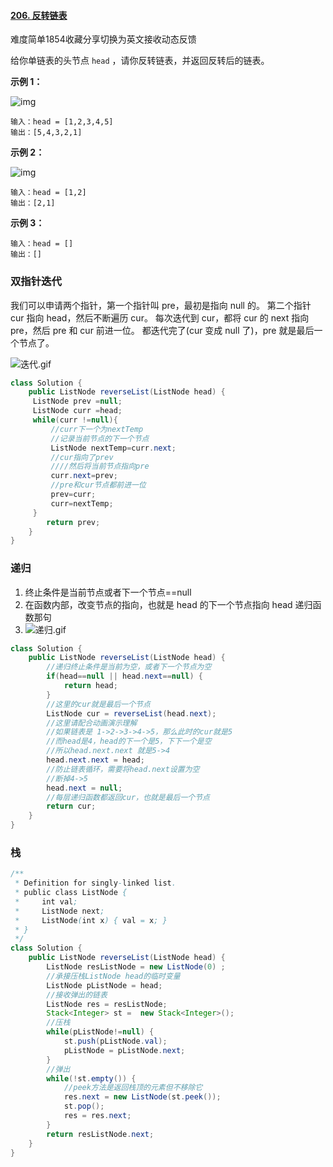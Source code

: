 #### [206. 反转链表](https://leetcode-cn.com/problems/reverse-linked-list/)

难度简单1854收藏分享切换为英文接收动态反馈

给你单链表的头节点 `head` ，请你反转链表，并返回反转后的链表。

 

**示例 1：**

![img](https://assets.leetcode.com/uploads/2021/02/19/rev1ex1.jpg)

```
输入：head = [1,2,3,4,5]
输出：[5,4,3,2,1]
```

**示例 2：**

![img](https://assets.leetcode.com/uploads/2021/02/19/rev1ex2.jpg)

```
输入：head = [1,2]
输出：[2,1]
```

**示例 3：**

```
输入：head = []
输出：[]
```

### 双指针迭代

我们可以申请两个指针，第一个指针叫 pre，最初是指向 null 的。
第二个指针 cur 指向 head，然后不断遍历 cur。
每次迭代到 cur，都将 cur 的 next 指向 pre，然后 pre 和 cur 前进一位。
都迭代完了(cur 变成 null 了)，pre 就是最后一个节点了。

![迭代.gif](https://pic.leetcode-cn.com/7d8712af4fbb870537607b1dd95d66c248eb178db4319919c32d9304ee85b602-%E8%BF%AD%E4%BB%A3.gif)

```java
class Solution {
    public ListNode reverseList(ListNode head) {
     ListNode prev =null;
     ListNode curr =head;
     while(curr !=null){
         //curr下一个为nextTemp
         //记录当前节点的下一个节点
         ListNode nextTemp=curr.next;
         //cur指向了prev
         ////然后将当前节点指向pre
         curr.next=prev;
         //pre和cur节点都前进一位
         prev=curr;
         curr=nextTemp;
     }
        return prev;
    }
}


```

### 递归

1. 终止条件是当前节点或者下一个节点==null
2. 在函数内部，改变节点的指向，也就是 head 的下一个节点指向 head 递归函数那句
3. ![递归.gif](https://pic.leetcode-cn.com/dacd1bf55dec5c8b38d0904f26e472e2024fc8bee4ea46e3aa676f340ba1eb9d-%E9%80%92%E5%BD%92.gif)

```java
class Solution {
	public ListNode reverseList(ListNode head) {
		//递归终止条件是当前为空，或者下一个节点为空
		if(head==null || head.next==null) {
			return head;
		}
		//这里的cur就是最后一个节点
		ListNode cur = reverseList(head.next);
		//这里请配合动画演示理解
		//如果链表是 1->2->3->4->5，那么此时的cur就是5
		//而head是4，head的下一个是5，下下一个是空
		//所以head.next.next 就是5->4
		head.next.next = head;
		//防止链表循环，需要将head.next设置为空
        //断掉4->5
		head.next = null;
		//每层递归函数都返回cur，也就是最后一个节点
		return cur;
	}
}

```

### 栈

```java
/**
 * Definition for singly-linked list.
 * public class ListNode {
 *     int val;
 *     ListNode next;
 *     ListNode(int x) { val = x; }
 * }
 */
class Solution {
    public ListNode reverseList(ListNode head) {
        ListNode resListNode = new ListNode(0) ;
        //承接压栈ListNode head的临时变量
        ListNode pListNode = head;
        //接收弹出的链表
        ListNode res = resListNode;
        Stack<Integer> st =  new Stack<Integer>();
        //压栈
        while(pListNode!=null) {
        	st.push(pListNode.val);
        	pListNode = pListNode.next;
        }
        //弹出
        while(!st.empty()) {
            //peek方法是返回栈顶的元素但不移除它
        	res.next = new ListNode(st.peek());
        	st.pop();
        	res = res.next;
        }
        return resListNode.next;
    }
}
```

